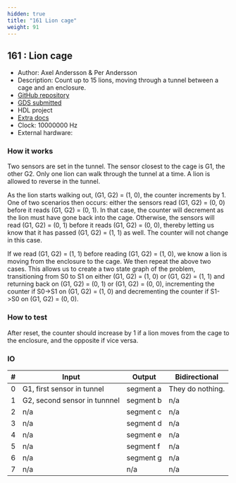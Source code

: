 ```yaml
---
hidden: true
title: "161 Lion cage"
weight: 91
---
```


## 161 : Lion cage

* Author: Axel Andersson & Per Andersson
* Description: Count up to 15 lions, moving through a tunnel between a cage and an enclosure.
* [GitHub repository](https://github.com/Muncherkin/tt_um_muncherkin_lioncage)
* [GDS submitted](https://github.com/Muncherkin/tt_um_muncherkin_lioncage/actions/runs/6744691816)
* HDL project
* [Extra docs]()
* Clock: 10000000 Hz
* External hardware: 



### How it works

Two sensors are set in the tunnel. The sensor closest to the cage is G1,
the other G2. Only one lion can walk through the tunnel at a time. A lion
is allowed to reverse in the tunnel.

As the lion starts walking out, (G1, G2) = (1, 0), the counter increments by 1.
One of two scenarios then occurs: either the sensors read (G1, G2) = (0, 0) before it
reads (G1, G2) = (0, 1). In that case, the counter will decrement as the lion must have gone
back into the cage. Otherwise, the sensors will read (G1, G2) = (0, 1) before it reads
(G1, G2) = (0, 0), thereby letting us know that it has passed (G1, G2) = (1, 1) as well. The
counter will not change in this case.

If we read (G1, G2) = (1, 1) before reading (G1, G2) = (1, 0), we know a lion is moving from the
enclosure to the cage. We then repeat the above two cases. This allows us to create a two
state graph of the problem, transitioning from S0 to S1 on either (G1, G2) = (1, 0) or
(G1, G2) = (1, 1) and returning back on (G1, G2) = (0, 1) or (G1, G2) = (0, 0), incrementing
the counter if S0->S1 on (G1, G2) = (1, 0) and decrementing the counter if S1->S0 on
(G1, G2) = (0, 0).


### How to test

After reset, the counter should increase by 1 if a lion moves from the cage to the enclosure, and the opposite if
vice versa.


### IO

| # | Input        | Output       | Bidirectional      |
|---|--------------|--------------| -------------------|
| 0 | G1, first sensor in tunnel  | segment a | They do nothing. |
| 1 | G2, second sensor in tunnnel  | segment b | n/a |
| 2 | n/a  | segment c | n/a |
| 3 | n/a  | segment d | n/a |
| 4 | n/a  | segment e | n/a |
| 5 | n/a  | segment f | n/a |
| 6 | n/a  | segment g | n/a |
| 7 | n/a  | n/a | n/a |
